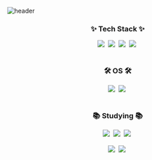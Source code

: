 ![header](https://capsule-render.vercel.app/api?type=waving&color=auto&height=220&section=header&text=Deep_Learning,%20Computer_Vision&fontSize=45)

<!--내용 부분-->
<h3 align="center">✨ Tech Stack ✨</h3>
<div align="center">
  <img src="https://img.shields.io/badge/Python-20232a.svg?style=for-the-badge&logo=python&logoColor=3776AB" />&nbsp
  <img src="https://img.shields.io/badge/Pytorch-white.svg?style=for-the-badge&logo=pytorch&logoColor=EE4C2C" />&nbsp
  <img src="https://img.shields.io/badge/openCV-F7DF1E.svg?style=for-the-badge&logo=opencv&logoColor=5C3EE8" />&nbsp
  <img src="https://img.shields.io/badge/Lua-F7DF1E.svg?style=for-the-badge&logo=lua&logoColor=#2C2D72" />&nbsp
</div>

<br>

<h3 align="center">🛠 OS 🛠</h3>
<div align="center">
  <img src="https://img.shields.io/badge/Linux-007ACC.svg?style=for-the-badge&logo=linux&logoColor=white" />&nbsp
  <img src="https://img.shields.io/badge/Windows-FF4154?style=for-the-badge&logo=react%20windows&logoColor=white" />&nbsp
</div>

<br>

<h3 align="center">📚 Studying 📚</h3>
<div align="center">
  <img src="https://img.shields.io/badge/git-F05033.svg?style=for-the-badge&logo=git&logoColor=white" />&nbsp
  <img src="https://img.shields.io/badge/github-181717.svg?style=for-the-badge&logo=github&logoColor=white" />&nbsp
  <img src="https://img.shields.io/badge/Notion-F3F3F3.svg?style=for-the-badge&logo=notion&logoColor=black" />&nbsp
</div>

<br>

<div align="center">
  <img src="https://img.shields.io/badge/VSCode-2C2C32.svg?style=for-the-badge&logo=visual-studio-code&logoColor=22ABF3" />&nbsp
  <img src="https://img.shields.io/badge/jupyter-2C2C32.svg?style=for-the-badge&logo=jupyter&logoColor=F37726" />&nbsp
</div>
